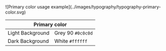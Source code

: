 <div class="grid-2" markdown="1">
![Primary color usage example](../images/typography/typography-primary-color.svg)

<table>
  <thead>
    <tr>
      <th colspan="2">Primary color</th>
    </tr>
  </thead>
  <tbody>
    <tr>
      <td>Light Background</td>
      <td>Grey 90 <code>#0c0c0d</code></td>
    </tr>
    <tr>
      <td>Dark Background</td>
      <td>White <code>#ffffff</code></td>
    </tr>
  </tbody>
</table>
</div>